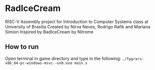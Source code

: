 # RadIceCream
RISC-V Assembly project for Introduction to Computer Systems class at University of Brasilia
Created by Nirva Neves, Rodrigo Rafik and Mariana Simion
Inspired by BadIceCream by Nitrome

## How to run
Open terminal in game directory and type in the following:
`./fpgrars-x86_64-pc-windows-msvc--unb.exe main.s`
